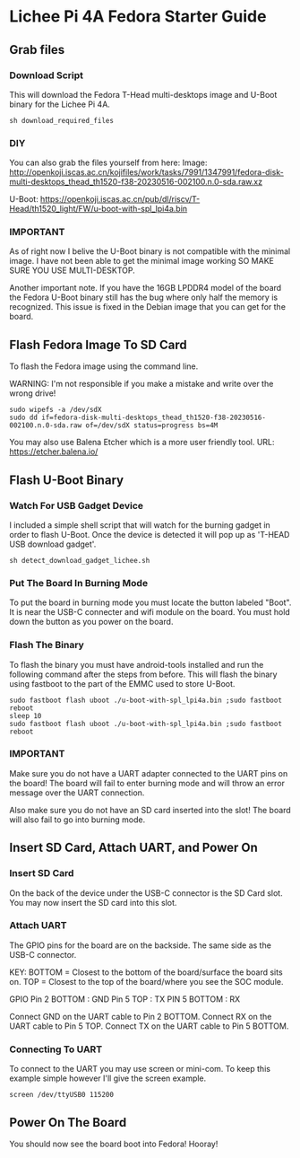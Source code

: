 # Lichee Pi 4A Fedora Starter Guide

## Grab files
### Download Script
This will download the Fedora T-Head multi-desktops image and U-Boot binary for the Lichee Pi 4A.
```
sh download_required_files
```

### DIY
You can also grab the files yourself from here:
Image: http://openkoji.iscas.ac.cn/kojifiles/work/tasks/7991/1347991/fedora-disk-multi-desktops_thead_th1520-f38-20230516-002100.n.0-sda.raw.xz

U-Boot: 
https://openkoji.iscas.ac.cn/pub/dl/riscv/T-Head/th1520_light/FW/u-boot-with-spl_lpi4a.bin

### IMPORTANT
As of right now I belive the U-Boot binary is not compatible with the minimal image. I have not been able to get the minimal image working SO MAKE SURE YOU USE MULTI-DESKTOP.

Another important note. If you have the 16GB LPDDR4 model of the board the Fedora U-Boot binary still has the bug where only half the memory is recognized. This issue is fixed in the Debian image that you can get for the board.

## Flash Fedora Image To SD Card
To flash the Fedora image using the command line. 

WARNING: I'm not responsible if you make a mistake and write over the wrong drive!
```
sudo wipefs -a /dev/sdX
sudo dd if=fedora-disk-multi-desktops_thead_th1520-f38-20230516-002100.n.0-sda.raw of=/dev/sdX status=progress bs=4M
```

You may also use Balena Etcher which is a more user friendly tool. 
URL: https://etcher.balena.io/

## Flash U-Boot Binary
### Watch For USB Gadget Device
I included a simple shell script that will watch for the burning gadget in order to flash U-Boot. Once the device is detected it will pop up as 'T-HEAD USB download gadget'.
```
sh detect_download_gadget_lichee.sh
```

### Put The Board In Burning Mode
To put the board in burning mode you must locate the button labeled "Boot". It is near the USB-C connecter and wifi module on the board. You must hold down the button as you power on the board. 

### Flash The Binary
To flash the binary you must have android-tools installed and run the following command after the steps from before. This will flash the binary using fastboot to the part of the EMMC used to store U-Boot.
```
sudo fastboot flash uboot ./u-boot-with-spl_lpi4a.bin ;sudo fastboot reboot
sleep 10
sudo fastboot flash uboot ./u-boot-with-spl_lpi4a.bin ;sudo fastboot reboot
```

### IMPORTANT
Make sure you do not have a UART adapter connected to the UART pins on the board! The board will fail to enter burning mode and will throw an error message over the UART connection.

Also make sure you do not have an SD card inserted into the slot! The board will also fail to go into burning mode.

## Insert SD Card, Attach UART, and Power On
### Insert SD Card
On the back of the device under the USB-C connector is the SD Card slot. You may now insert the SD card into this slot.

### Attach UART
The GPIO pins for the board are on the backside. The same side as the USB-C connector.

KEY:
BOTTOM = Closest to the bottom of the board/surface the board sits on.
TOP = Closest to the top of the board/where you see the SOC module.

GPIO 
Pin 2 BOTTOM :   GND
Pin 5 TOP    :   TX
PIN 5 BOTTOM :   RX

Connect GND on the UART cable to Pin 2 BOTTOM.
Connect RX on the UART cable to Pin 5 TOP.
Connect TX on the UART cable to Pin 5 BOTTOM.

### Connecting To UART
To connect to the UART you may use screen or mini-com. To keep this example simple however I'll give the screen example.
```
screen /dev/ttyUSB0 115200
```

## Power On The Board
You should now see the board boot into Fedora! Hooray!


